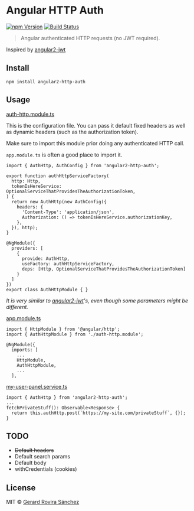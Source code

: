 # Angular HTTP Auth

[![npm Version](https://img.shields.io/npm/v/angular2-http-auth.svg)](https://www.npmjs.com/package/angular2-http-auth)
[![Build Status](https://travis-ci.org/zurfyx/angular2-http-auth.svg?branch=master)](https://travis-ci.org/zurfyx/angular2-http-auth)

> Angular authenticated HTTP requests (no JWT required).

Inspired by [angular2-jwt](https://github.com/auth0/angular2-jwt)

## Install

```
npm install angular2-http-auth
```

## Usage

[auth-http.module.ts](https://github.com/zurfyx/angular2-http-auth/blob/master/example/app/auth-http.module.ts)

This is the configuration file. You can pass it default fixed headers as well as dynamic headers (such as the authorization token).

Make sure to import this module prior doing any authenticated HTTP call.

`app.module.ts` is often a good place to import it.

```
import { AuthHttp, AuthConfig } from 'angular2-http-auth';

export function authHttpServiceFactory(
  http: Http,
  tokenIsHereService: OptionalServiceThatProvidesTheAuthorizationToken,
) {
  return new AuthHttp(new AuthConfig({
    headers: {
      'Content-Type': 'application/json',
      Authorization: () => tokenIsHereService.authorizationKey,
    },
  }), http);
}

@NgModule({
  providers: [
    {
      provide: AuthHttp,
      useFactory: authHttpServiceFactory,
      deps: [Http, OptionalServiceThatProvidesTheAuthorizationToken]
    }
  ]
})
export class AuthHttpModule { }
```

*It is very similar to [angular2-jwt](https://github.com/auth0/angular2-jwt)'s, even though some parameters might be different.*

[app.module.ts](https://github.com/zurfyx/angular2-http-auth/blob/master/example/app/app.module.ts)

```
import { HttpModule } from '@angular/http';
import { AuthHttpModule } from './auth-http.module';

@NgModule({
  imports: [
    ...
    HttpModule,
    AuthHttpModule,
    ...
  ],
```

[my-user-panel.service.ts](https://github.com/zurfyx/angular2-http-auth/blob/master/example/app/app.service.ts)

```
import { AuthHttp } from 'angular2-http-auth';
...
fetchPrivateStuff(): Observable<Response> {
  return this.authHttp.post(`https://my-site.com/privateStuff`, {});
}
```

## TODO

* <strike>Default headers</strike>
* Default search params
* Default body
* withCredentials (cookies)

## License

MIT © [Gerard Rovira Sánchez](//zurfyx.com)